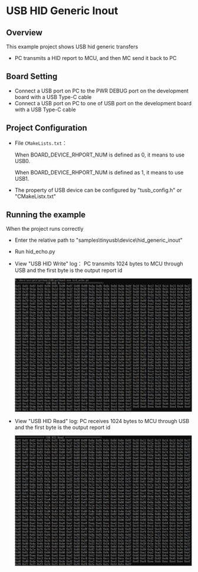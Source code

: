 # USB HID Generic Inout

## Overview

This  example project shows USB hid generic transfers

- PC transmits a HID report to MCU,  and then MC send it back to PC

## Board Setting

- Connect a USB port on PC to the PWR DEBUG port on the development board with a USB Type-C cable
- Connect a USB port on PC to one of USB port on the development board with a USB Type-C cable

## Project Configuration

- File `CMakeLists.txt`：

  When BOARD_DEVICE_RHPORT_NUM is defined as 0, it means to use USB0.

  When BOARD_DEVICE_RHPORT_NUM is defined as 1, it means to use USB1.
- The property of USB device can be configured by "tusb_config.h" or "CMakeListx.txt"

## Running the example

When the project runs correctly

- Enter the relative path to "samples\tinyusb\device\hid_generic_inout"
- Run hid_echo.py
- View  "USB HID Write" log： PC transmits 1024 bytes to MCU through USB and the first byte is the output report id

  ![1646393534874.png](doc/1646393534874.png)
- View "USB HID Read" log: PC receives 1024 bytes to MCU through USB and the first byte is the output report id

  ![1646393553543.png](doc/1646393553543.png)
